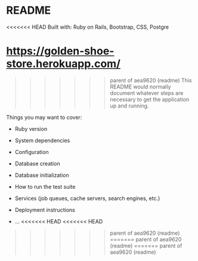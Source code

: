 # README

<<<<<<< HEAD
Built with: Ruby on Rails, Bootstrap, CSS, Postgre

https://golden-shoe-store.herokuapp.com/
=======
>>>>>>> parent of aea9620 (readme)
This README would normally document whatever steps are necessary to get the
application up and running.

Things you may want to cover:

* Ruby version

* System dependencies

* Configuration

* Database creation

* Database initialization

* How to run the test suite

* Services (job queues, cache servers, search engines, etc.)

* Deployment instructions

* ...
<<<<<<< HEAD
<<<<<<< HEAD
>>>>>>> parent of aea9620 (readme)
=======
>>>>>>> parent of aea9620 (readme)
=======
>>>>>>> parent of aea9620 (readme)

